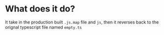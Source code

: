 # What does it do?

It take in the production built `.js.map` file and `js`, then it reverses back to the orignal typescript file named `empty.ts`